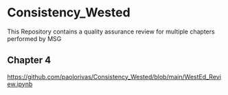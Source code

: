# Consistency_Wested
This Repository contains a quality assurance  review for multiple chapters performed by MSG

## Chapter 4
https://github.com/paolorivas/Consistency_Wested/blob/main/WestEd_Review.ipynb
